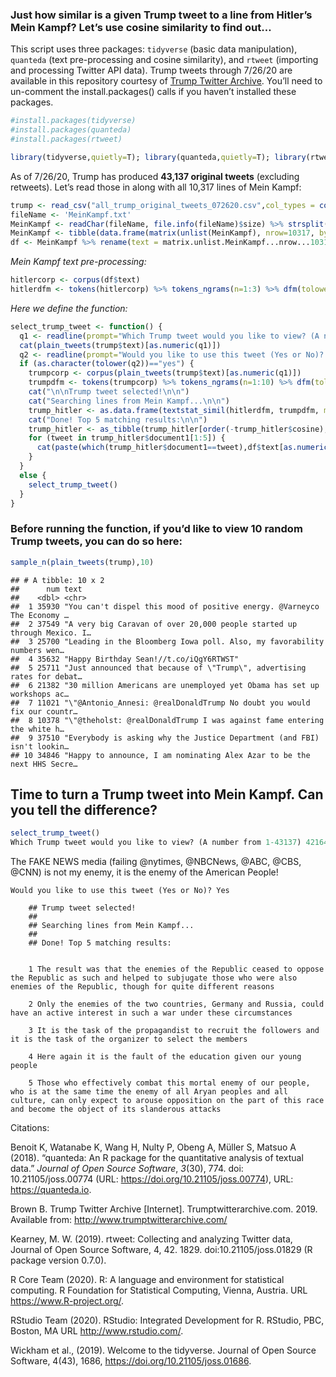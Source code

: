 ### Just how similar is a given Trump tweet to a line from Hitler’s Mein Kampf? Let’s use cosine similarity to find out…


This script uses three packages: ```tidyverse``` (basic data manipulation), ```quanteda``` (text
pre-processing and cosine similarity), and ```rtweet``` (importing and processing Twitter API data). Trump tweets through 7/26/20 are available in this repository courtesy of [Trump Twitter Archive](http://trumptwitterarchive.com/). You’ll
need to un-comment the install.packages() calls if you haven’t installed
these packages.

``` r
#install.packages(tidyverse)
#install.packages(quanteda)
#install.packages(rtweet)

library(tidyverse,quietly=T); library(quanteda,quietly=T); library(rtweet,quietly=T)
```

As of 7/26/20, Trump has produced **43,137 original tweets** (excluding
retweets). Let’s read those in along with all 10,317 lines of Mein
Kampf:

``` r
trump <- read_csv("all_trump_original_tweets_072620.csv",col_types = cols())
fileName <- 'MeinKampf.txt'
MeinKampf <- readChar(fileName, file.info(fileName)$size) %>% strsplit("\\.\\s|\\!\\s|\\?\\s")
MeinKampf <- tibble(data.frame(matrix(unlist(MeinKampf), nrow=10317, byrow=T),stringsAsFactors=FALSE))
df <- MeinKampf %>% rename(text = matrix.unlist.MeinKampf...nrow...10317..byrow...T.)
```

*Mein Kampf text pre-processing:*

``` r
hitlercorp <- corpus(df$text)
hitlerdfm <- tokens(hitlercorp) %>% tokens_ngrams(n=1:3) %>% dfm(tolower=TRUE,remove_url=TRUE,stem=TRUE,remove_punct=TRUE,remove=c(stopwords("english")))
```

*Here we define the function:*

``` r
select_trump_tweet <- function() {
  q1 <- readline(prompt="Which Trump tweet would you like to view? (A number from 1-43137) ")
  cat(plain_tweets(trump$text)[as.numeric(q1)])
  q2 <- readline(prompt="Would you like to use this tweet (Yes or No)? ")
  if (as.character(tolower(q2))=="yes") {
    trumpcorp <- corpus(plain_tweets(trump$text)[as.numeric(q1)]) 
    trumpdfm <- tokens(trumpcorp) %>% tokens_ngrams(n=1:10) %>% dfm(tolower=TRUE,remove_url=TRUE,stem=TRUE,remove_punct=TRUE,remove=c(stopwords("english"), "t.co", "https", "rt", "amp", "http", "t.c", "can", "~","RT","realdonaldtrump"))
    cat("\n\nTrump tweet selected!\n\n")
    cat("Searching lines from Mein Kampf...\n\n")
    trump_hitler <- as.data.frame(textstat_simil(hitlerdfm, trumpdfm, margin = "documents",method="cosine"))
    cat("Done! Top 5 matching results:\n\n")
    trump_hitler <- as_tibble(trump_hitler[order(-trump_hitler$cosine),])
    for (tweet in trump_hitler$document1[1:5]) {
      cat(paste(which(trump_hitler$document1==tweet),df$text[as.numeric(substr(tweet,5,nchar(tweet)))],"\n\n"))
    }
  }
  else {
    select_trump_tweet()
  }
}
```

### Before running the function, if you’d like to view 10 random Trump tweets, you can do so here:

``` r
sample_n(plain_tweets(trump),10)
```

    ## # A tibble: 10 x 2
    ##      num text                                                                   
    ##    <dbl> <chr>                                                                  
    ##  1 35930 "You can't dispel this mood of positive energy. @Varneyco The Economy …
    ##  2 37549 "A very big Caravan of over 20,000 people started up through Mexico. I…
    ##  3 25700 "Leading in the Bloomberg Iowa poll. Also, my favorability numbers wen…
    ##  4 35632 "Happy Birthday Sean!//t.co/iQgY6RTWST"                                
    ##  5 25711 "Just announced that because of \"Trump\", advertising rates for debat…
    ##  6 21382 "30 million Americans are unemployed yet Obama has set up workshops ac…
    ##  7 11021 "\"@Antonio_Annesi: @realDonaldTrump No doubt you would fix our countr…
    ##  8 10378 "\"@theholst: @realDonaldTrump I was against fame entering the white h…
    ##  9 37510 "Everybody is asking why the Justice Department (and FBI) isn't lookin…
    ## 10 34846 "Happy to announce, I am nominating Alex Azar to be the next HHS Secre…

Time to turn a Trump tweet into Mein Kampf. Can you tell the difference?
------------------------------------------------------------------------

``` r
select_trump_tweet()
Which Trump tweet would you like to view? (A number from 1-43137) 42164
```

The FAKE NEWS media (failing @nytimes, @NBCNews, @ABC, @CBS, @CNN) is not my enemy, it is the enemy of the American People!

```
Would you like to use this tweet (Yes or No)? Yes

    ## Trump tweet selected!
    ## 
    ## Searching lines from Mein Kampf...
    ## 
    ## Done! Top 5 matching results:


    1 The result was that the enemies of the Republic ceased to oppose the Republic as such and helped to subjugate those who were also enemies of the Republic, though for quite different reasons 
    
    2 Only the enemies of the two countries, Germany and Russia, could have an active interest in such a war under these circumstances 
    
    3 It is the task of the propagandist to recruit the followers and it is the task of the organizer to select the members 
     
    4 Here again it is the fault of the education given our young people 
    
    5 Those who effectively combat this mortal enemy of our people, who is at the same time the enemy of all Aryan peoples and all culture, can only expect to arouse opposition on the part of this race and become the object of its slanderous attacks
```

Citations:

Benoit K, Watanabe K, Wang H, Nulty P, Obeng A, Müller S, Matsuo A (2018). “quanteda: An R package for the quantitative
analysis of textual data.” _Journal of Open Source Software_, *3*(30), 774. doi: 10.21105/joss.00774 (URL:
https://doi.org/10.21105/joss.00774), URL: https://quanteda.io.

Brown B. Trump Twitter Archive [Internet]. Trumptwitterarchive.com. 2019. Available from: http://www.trumptwitterarchive.com/

Kearney, M. W. (2019). rtweet: Collecting and analyzing Twitter data, Journal of Open Source Software, 4, 42. 1829.
  doi:10.21105/joss.01829 (R package version 0.7.0).

R Core Team (2020). R: A language and environment for statistical computing. R Foundation for Statistical Computing,
  Vienna, Austria. URL https://www.R-project.org/.
  
RStudio Team (2020). RStudio: Integrated Development for R. RStudio, PBC, Boston, MA URL http://www.rstudio.com/.

Wickham et al., (2019). Welcome to the tidyverse. Journal of Open Source Software, 4(43), 1686,
  https://doi.org/10.21105/joss.01686.
